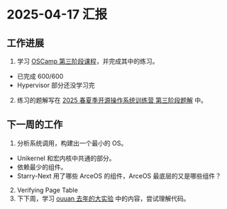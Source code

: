 # 2025-04-17 汇报

## 工作进展

1. 学习 [OSCamp 第三阶段课程](https://opencamp.cn/os2edu/camp/2025spring/stage/3?tab=video)，并完成其中的练习。
  - 已完成 600/600
  - Hypervisor 部分还没学习完
2. 练习的题解写在 [2025 春夏季开源操作系统训练营 第三阶段题解](https://leverimmy.top/2025/04/17/OpenCamp-OS-2025S-Stage-3-Tutorial/) 中。

## 下一周的工作

1. 分析系统调用，构建出一个最小的 OS。
  - Unikernel 和宏内核中共通的部分。
  - 依赖最少的组件。
  - Starry-Next 用了哪些 ArceOS 的组件，ArceOS 最底层的又是哪些组件？
2. Verifying Page Table
3. 下下周，学习 [ouuan 去年的大实验](https://github.com/LearningOS/osbiglab-2024s-verifyingkernel/) 中的内容，尝试理解代码。
